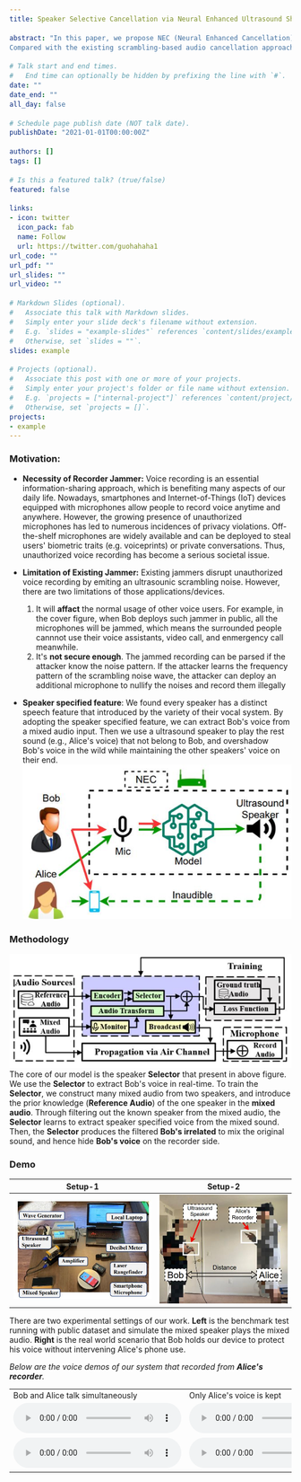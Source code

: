```yaml
---
title: Speaker Selective Cancellation via Neural Enhanced Ultrasound Shadowing

abstract: "In this paper, we propose NEC (Neural Enhanced Cancellation), a defense mechanism, which prevents unauthorized microphones from capturing a target speaker's voice.
Compared with the existing scrambling-based audio cancellation approaches, NEC can selectively remove a target speaker's voice from a mixed speech without causing interference to others. Specifically, for a target speaker, we design a Deep Neural Network (DNN) model to extract high-level speaker-specific but utterance-independent vocal features from his/her reference audios. During the microphone recording, the DNN generates a shadow sound to cancel the target voice in real-time. Moreover, we modulate the audible shadow sound onto an ultrasound frequency, making it inaudible for humans. By leveraging the non-linearity of the microphone circuit, the microphone can accurately decode the shadow sound for target voice cancellation. We implement and evaluate NEC comprehensively with 8 smartphone microphones in different settings. The results show that NEC effectively mutes the target speaker at a microphone without interfering with other users' normal conversations."

# Talk start and end times.
#   End time can optionally be hidden by prefixing the line with `#`.
date: ""
date_end: ""
all_day: false

# Schedule page publish date (NOT talk date).
publishDate: "2021-01-01T00:00:00Z"

authors: []
tags: []

# Is this a featured talk? (true/false)
featured: false

links:
- icon: twitter
  icon_pack: fab
  name: Follow
  url: https://twitter.com/guohahaha1
url_code: ""
url_pdf: ""
url_slides: ""
url_video: ""

# Markdown Slides (optional).
#   Associate this talk with Markdown slides.
#   Simply enter your slide deck's filename without extension.
#   E.g. `slides = "example-slides"` references `content/slides/example-slides.md`.
#   Otherwise, set `slides = ""`.
slides: example

# Projects (optional).
#   Associate this post with one or more of your projects.
#   Simply enter your project's folder or file name without extension.
#   E.g. `projects = ["internal-project"]` references `content/project/deep-learning/index.md`.
#   Otherwise, set `projects = []`.
projects:
- example
---
```


### **Motivation**:
- **Necessity of Recorder Jammer:** Voice recording is an essential information-sharing approach, which is benefiting many aspects of our daily life. Nowadays, smartphones and Internet-of-Things (IoT) devices equipped with microphones allow people to record voice anytime and anywhere.
However, the growing presence of unauthorized microphones has led to numerous incidences of privacy violations. Off-the-shelf microphones are widely available and can be deployed to steal users' biometric traits (e.g. voiceprints) or private conversations. Thus, unauthorized voice recording has become a serious societal issue.

- **Limitation of Existing Jammer:** Existing jammers disrupt unauthorized voice recording by emiting an ultrasounic scrambling noise. However, there are two limitations of those applications/devices.
    1. It will **affact** the normal usage of other voice users. For example, in the cover figure, when Bob deploys such jammer in public, all the microphones will be jammed, which means the surrounded people cannnot use their voice assistants, video call, and enmergency call meanwhile.
    2. It's **not secure enough**. The jammed recording can be parsed if the attacker know the noise pattern. If the attacker learns the frequency pattern of the scrambling noise wave, the attacker can deploy an additional microphone to nullify the noises and record them illegally

- **Speaker specified feature**: We found every speaker has a distinct speech feature that introduced by the variety of their vocal system. By adopting the speaker specified feature, we can extract Bob's voice from a mixed audio input. Then we use a ultrasound speaker to play the rest sound (e.g., Alice's voice) that not belong to Bob, and overshadow Bob's voice in the wild while maintaining the other speakers' voice on their end.
![demo](demo.JPG)

### **Methodology**
![](model1.JPG)  
The core of our model is the speaker **Selector** that present in above figure. We use the **Selector** to extract Bob's voice in real-time. To train the **Selector**, we construct many mixed audio from two speakers, and introduce the prior knowledge (**Reference Audio**) of the one speaker in the **mixed audio**. Through filtering out the known speaker from the mixed audio, the **Selector** learns to extract speaker specified voice from the mixed sound. Then, the **Selector** produces the filtered **Bob's irrelated** to mix the original sound, and hence hide **Bob's voice** on the recorder side.


### **Demo**
Setup-1           |  Setup-2
:---------------:|:---------------:
![](setup.JPG)  |  ![](setup2.JPG)

There are two experimental settings of our work. **Left** is the benchmark test running with public dataset and simulate the mixed speaker plays the mixed audio. **Right** is the real world scenario that Bob holds our device to protect his voice without intervening Alice's phone use.

*Below are the voice demos of our system that recorded from **Alice's recorder**.*

<div>
<table>
<tr>
	<td>Bob and Alice talk simultaneously</td>
	<td>Only Alice's voice is kept</td>
</tr>
<tr>
	<td><audio controls>
		  <source src="joint.wav" type="audio/wav">
		  Your browser does not support the <code>audio</code> element.
		</audio></td>
	<td><audio controls>
		  <source src="joint-focus.wav" type="audio/wav">
		  Your browser does not support the <code>audio</code> element.
		</audio></td>
</tr>
<tr>
	<td><audio controls>
		  <source src="conversation.wav" type="audio/wav">
		  Your browser does not support the <code>audio</code> element.
		</audio></td>
	<td><audio controls>
		  <source src="conversation-hide.wav" type="audio/wav">
		  Your browser does not support the <code>audio</code> element.
		</audio></td>
</tr>
</table>
</div>
